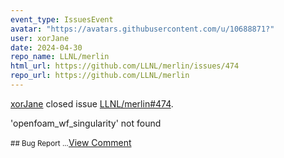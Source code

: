 ```yaml
---
event_type: IssuesEvent
avatar: "https://avatars.githubusercontent.com/u/10688871?"
user: xorJane
date: 2024-04-30
repo_name: LLNL/merlin
html_url: https://github.com/LLNL/merlin/issues/474
repo_url: https://github.com/LLNL/merlin
---
```


<a href='https://github.com/xorJane' target='_blank'>xorJane</a> closed issue <a href='https://github.com/LLNL/merlin/issues/474' target='_blank'>LLNL/merlin#474</a>.

<p>'openfoam_wf_singularity' not found</p><small>## Bug Report...</small><a href='https://github.com/LLNL/merlin/issues/474' target='_blank'>View Comment</a>